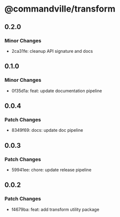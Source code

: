 # @commandville/transform

## 0.2.0

### Minor Changes

- 2ca31fe: cleanup API signature and docs

## 0.1.0

### Minor Changes

- 0f35d1a: feat: update documentation pipeline

## 0.0.4

### Patch Changes

- 8349f69: docs: update doc pipeline

## 0.0.3

### Patch Changes

- 59941ee: chore: update release pipeline

## 0.0.2

### Patch Changes

- f4679ba: feat: add transform utility package
